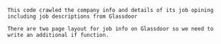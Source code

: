     This code crawled the company info and details of its job opining including job descriptions from Glassdoor
    
    There are two page layout for job info on Glassdoor so we need to write an additional if function.

